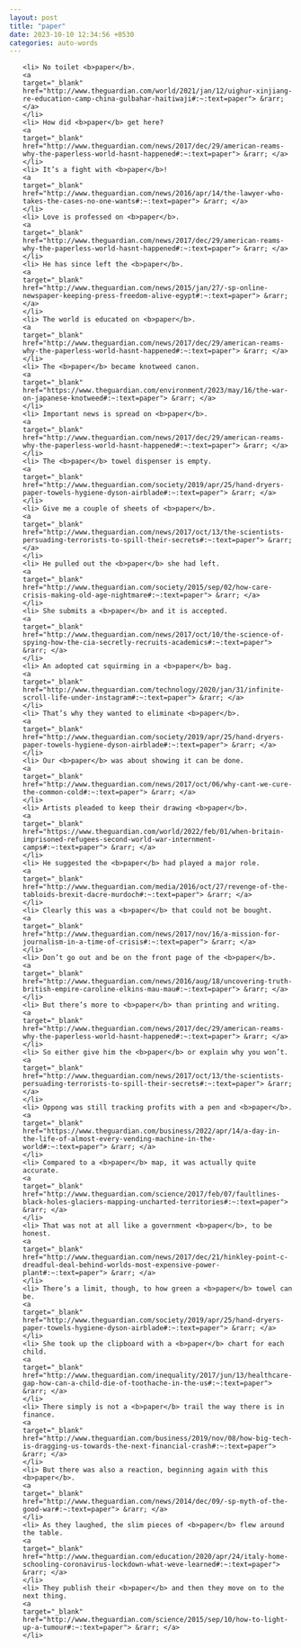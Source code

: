 ```yaml
---
layout: post
title: "paper"
date: 2023-10-10 12:34:56 +0530
categories: auto-words
---
```

<ol>

    <li> No toilet <b>paper</b>.
    <a 
    target="_blank" 
    href="http://www.theguardian.com/world/2021/jan/12/uighur-xinjiang-re-education-camp-china-gulbahar-haitiwaji#:~:text=paper"> &rarr; </a>
    </li>
    <li> How did <b>paper</b> get here?
    <a 
    target="_blank" 
    href="http://www.theguardian.com/news/2017/dec/29/american-reams-why-the-paperless-world-hasnt-happened#:~:text=paper"> &rarr; </a>
    </li>
    <li> It’s a fight with <b>paper</b>!
    <a 
    target="_blank" 
    href="http://www.theguardian.com/news/2016/apr/14/the-lawyer-who-takes-the-cases-no-one-wants#:~:text=paper"> &rarr; </a>
    </li>
    <li> Love is professed on <b>paper</b>.
    <a 
    target="_blank" 
    href="http://www.theguardian.com/news/2017/dec/29/american-reams-why-the-paperless-world-hasnt-happened#:~:text=paper"> &rarr; </a>
    </li>
    <li> He has since left the <b>paper</b>.
    <a 
    target="_blank" 
    href="http://www.theguardian.com/news/2015/jan/27/-sp-online-newspaper-keeping-press-freedom-alive-egypt#:~:text=paper"> &rarr; </a>
    </li>
    <li> The world is educated on <b>paper</b>.
    <a 
    target="_blank" 
    href="http://www.theguardian.com/news/2017/dec/29/american-reams-why-the-paperless-world-hasnt-happened#:~:text=paper"> &rarr; </a>
    </li>
    <li> The <b>paper</b> became knotweed canon.
    <a 
    target="_blank" 
    href="https://www.theguardian.com/environment/2023/may/16/the-war-on-japanese-knotweed#:~:text=paper"> &rarr; </a>
    </li>
    <li> Important news is spread on <b>paper</b>.
    <a 
    target="_blank" 
    href="http://www.theguardian.com/news/2017/dec/29/american-reams-why-the-paperless-world-hasnt-happened#:~:text=paper"> &rarr; </a>
    </li>
    <li> The <b>paper</b> towel dispenser is empty.
    <a 
    target="_blank" 
    href="http://www.theguardian.com/society/2019/apr/25/hand-dryers-paper-towels-hygiene-dyson-airblade#:~:text=paper"> &rarr; </a>
    </li>
    <li> Give me a couple of sheets of <b>paper</b>.
    <a 
    target="_blank" 
    href="http://www.theguardian.com/news/2017/oct/13/the-scientists-persuading-terrorists-to-spill-their-secrets#:~:text=paper"> &rarr; </a>
    </li>
    <li> He pulled out the <b>paper</b> she had left.
    <a 
    target="_blank" 
    href="http://www.theguardian.com/society/2015/sep/02/how-care-crisis-making-old-age-nightmare#:~:text=paper"> &rarr; </a>
    </li>
    <li> She submits a <b>paper</b> and it is accepted.
    <a 
    target="_blank" 
    href="http://www.theguardian.com/news/2017/oct/10/the-science-of-spying-how-the-cia-secretly-recruits-academics#:~:text=paper"> &rarr; </a>
    </li>
    <li> An adopted cat squirming in a <b>paper</b> bag.
    <a 
    target="_blank" 
    href="http://www.theguardian.com/technology/2020/jan/31/infinite-scroll-life-under-instagram#:~:text=paper"> &rarr; </a>
    </li>
    <li> That’s why they wanted to eliminate <b>paper</b>.
    <a 
    target="_blank" 
    href="http://www.theguardian.com/society/2019/apr/25/hand-dryers-paper-towels-hygiene-dyson-airblade#:~:text=paper"> &rarr; </a>
    </li>
    <li> Our <b>paper</b> was about showing it can be done.
    <a 
    target="_blank" 
    href="http://www.theguardian.com/news/2017/oct/06/why-cant-we-cure-the-common-cold#:~:text=paper"> &rarr; </a>
    </li>
    <li> Artists pleaded to keep their drawing <b>paper</b>.
    <a 
    target="_blank" 
    href="https://www.theguardian.com/world/2022/feb/01/when-britain-imprisoned-refugees-second-world-war-internment-camps#:~:text=paper"> &rarr; </a>
    </li>
    <li> He suggested the <b>paper</b> had played a major role.
    <a 
    target="_blank" 
    href="http://www.theguardian.com/media/2016/oct/27/revenge-of-the-tabloids-brexit-dacre-murdoch#:~:text=paper"> &rarr; </a>
    </li>
    <li> Clearly this was a <b>paper</b> that could not be bought.
    <a 
    target="_blank" 
    href="http://www.theguardian.com/news/2017/nov/16/a-mission-for-journalism-in-a-time-of-crisis#:~:text=paper"> &rarr; </a>
    </li>
    <li> Don’t go out and be on the front page of the <b>paper</b>.
    <a 
    target="_blank" 
    href="http://www.theguardian.com/news/2016/aug/18/uncovering-truth-british-empire-caroline-elkins-mau-mau#:~:text=paper"> &rarr; </a>
    </li>
    <li> But there’s more to <b>paper</b> than printing and writing.
    <a 
    target="_blank" 
    href="http://www.theguardian.com/news/2017/dec/29/american-reams-why-the-paperless-world-hasnt-happened#:~:text=paper"> &rarr; </a>
    </li>
    <li> So either give him the <b>paper</b> or explain why you won’t.
    <a 
    target="_blank" 
    href="http://www.theguardian.com/news/2017/oct/13/the-scientists-persuading-terrorists-to-spill-their-secrets#:~:text=paper"> &rarr; </a>
    </li>
    <li> Oppong was still tracking profits with a pen and <b>paper</b>.
    <a 
    target="_blank" 
    href="https://www.theguardian.com/business/2022/apr/14/a-day-in-the-life-of-almost-every-vending-machine-in-the-world#:~:text=paper"> &rarr; </a>
    </li>
    <li> Compared to a <b>paper</b> map, it was actually quite accurate.
    <a 
    target="_blank" 
    href="http://www.theguardian.com/science/2017/feb/07/faultlines-black-holes-glaciers-mapping-uncharted-territories#:~:text=paper"> &rarr; </a>
    </li>
    <li> That was not at all like a government <b>paper</b>, to be honest.
    <a 
    target="_blank" 
    href="http://www.theguardian.com/news/2017/dec/21/hinkley-point-c-dreadful-deal-behind-worlds-most-expensive-power-plant#:~:text=paper"> &rarr; </a>
    </li>
    <li> There’s a limit, though, to how green a <b>paper</b> towel can be.
    <a 
    target="_blank" 
    href="http://www.theguardian.com/society/2019/apr/25/hand-dryers-paper-towels-hygiene-dyson-airblade#:~:text=paper"> &rarr; </a>
    </li>
    <li> She took up the clipboard with a <b>paper</b> chart for each child.
    <a 
    target="_blank" 
    href="http://www.theguardian.com/inequality/2017/jun/13/healthcare-gap-how-can-a-child-die-of-toothache-in-the-us#:~:text=paper"> &rarr; </a>
    </li>
    <li> There simply is not a <b>paper</b> trail the way there is in finance.
    <a 
    target="_blank" 
    href="http://www.theguardian.com/business/2019/nov/08/how-big-tech-is-dragging-us-towards-the-next-financial-crash#:~:text=paper"> &rarr; </a>
    </li>
    <li> But there was also a reaction, beginning again with this <b>paper</b>.
    <a 
    target="_blank" 
    href="http://www.theguardian.com/news/2014/dec/09/-sp-myth-of-the-good-war#:~:text=paper"> &rarr; </a>
    </li>
    <li> As they laughed, the slim pieces of <b>paper</b> flew around the table.
    <a 
    target="_blank" 
    href="http://www.theguardian.com/education/2020/apr/24/italy-home-schooling-coronavirus-lockdown-what-weve-learned#:~:text=paper"> &rarr; </a>
    </li>
    <li> They publish their <b>paper</b> and then they move on to the next thing.
    <a 
    target="_blank" 
    href="http://www.theguardian.com/science/2015/sep/10/how-to-light-up-a-tumour#:~:text=paper"> &rarr; </a>
    </li>
